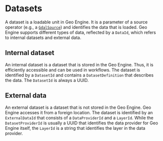# Datasets

A dataset is a loadable unit in Geo Engine.
It is a parameter of a source operator (e.g., a [`GdalSource`](../operators/gdalsource.md)) and identifies the data that is loaded.
Geo Engine supports different types of data, reflected by a `DataId`, which refers to internal datasets and external data.

## Internal dataset

An internal dataset is a dataset that is stored in the Geo Engine.
Thus, it is efficiently accessible and can be used in workflows.
The dataset is identified by a `DatasetId` and contains a `DatasetDefinition` that describes the data.
The `DatasetId` is always a UUID.

## External data

An external dataset is a dataset that is not stored in the Geo Engine.
Geo Engine accesses it from a foreign location.
The dataset is identified by an `ExternalDataId` that consists of a `DataProviderId` and a `LayerId`.
While the `DatasetProviderId` is usually a UUID that identifies the data provider for Geo Engine itself, the `LayerId` is a string that identifies the layer in the data provider.
